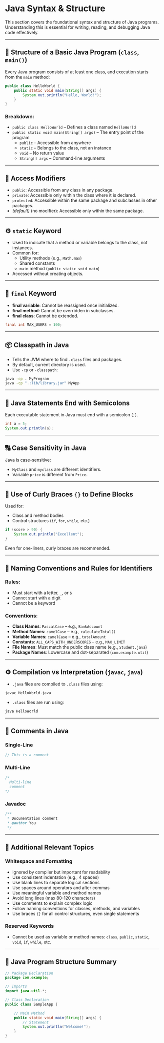 # Java Syntax & Structure

This section covers the foundational syntax and structure of Java programs. Understanding this is essential for writing, reading, and debugging Java code effectively.

---

## 📌 Structure of a Basic Java Program (`class`, `main()`)

Every Java program consists of at least one class, and execution starts from the `main` method:

```java
public class HelloWorld {
    public static void main(String[] args) {
        System.out.println("Hello, World!");
    }
}
```

### Breakdown:

- `public class HelloWorld` – Defines a class named `HelloWorld`
- `public static void main(String[] args)` – The entry point of the program
  - `public` – Accessible from anywhere
  - `static` – Belongs to the class, not an instance
  - `void` – No return value
  - `String[] args` – Command-line arguments

---

## 🔑 Access Modifiers

- `public`: Accessible from any class in any package.
- `private`: Accessible only within the class where it is declared.
- `protected`: Accessible within the same package and subclasses in other packages.
- *(default)* (no modifier): Accessible only within the same package.

---

## ⚙️ `static` Keyword

- Used to indicate that a method or variable belongs to the class, not instances.
- Common for:
  - Utility methods (e.g., `Math.max`)
  - Shared constants
  - `main` method (`public static void main`)
- Accessed without creating objects.

---

## 📛 `final` Keyword

- **final variable**: Cannot be reassigned once initialized.
- **final method**: Cannot be overridden in subclasses.
- **final class**: Cannot be extended.

```java
final int MAX_USERS = 100;
```

---

## 📦 Classpath in Java

- Tells the JVM where to find `.class` files and packages.
- By default, current directory is used.
- Use `-cp` or `-classpath`:

```bash
java -cp . MyProgram
java -cp ".:lib/library.jar" MyApp
```

---

## 🧾 Java Statements End with Semicolons

Each executable statement in Java must end with a semicolon (`;`).

```java
int a = 5;
System.out.println(a);
```

---

## 🔠 Case Sensitivity in Java

Java is case-sensitive:

- `MyClass` and `myclass` are different identifiers.
- Variable `price` is different from `Price`.

---

## 🧱 Use of Curly Braces `{}` to Define Blocks

Used for:

- Class and method bodies
- Control structures (`if`, `for`, `while`, etc.)

```java
if (score > 90) {
    System.out.println("Excellent");
}
```

Even for one-liners, curly braces are recommended.

---

## 🧾 Naming Conventions and Rules for Identifiers

### Rules:

- Must start with a letter, `_`, or `$`
- Cannot start with a digit
- Cannot be a keyword

### Conventions:

- **Class Names**: `PascalCase` – e.g., `BankAccount`
- **Method Names**: `camelCase` – e.g., `calculateTotal()`
- **Variable Names**: `camelCase` – e.g., `totalAmount`
- **Constants**: `ALL_CAPS_WITH_UNDERSCORES` – e.g., `MAX_LIMIT`
- **File Names**: Must match the public class name (e.g., `Student.java`)
- **Package Names**: Lowercase and dot-separated (`com.example.util`)

---

## ⚙️ Compilation vs Interpretation (`javac`, `java`)

- `.java` files are compiled to `.class` files using:

```bash
javac HelloWorld.java
```

- `.class` files are run using:

```bash
java HelloWorld
```

---

## 💬 Comments in Java

### Single-Line

```java
// This is a comment
```

### Multi-Line

```java
/*
  Multi-line
  comment
*/
```

### Javadoc

```java
/**
 * Documentation comment
 * @author You
 */
```

---

## 🧩 Additional Relevant Topics

### Whitespace and Formatting

- Ignored by compiler but important for readability
- Use consistent indentation (e.g., 4 spaces)
- Use blank lines to separate logical sections
- Use spaces around operators and after commas
- Use meaningful variable and method names
- Avoid long lines (max 80-120 characters)
- Use comments to explain complex logic
- Follow naming conventions for classes, methods, and variables
- Use braces `{}` for all control structures, even single statements
### Reserved Keywords

- Cannot be used as variable or method names:
  `class`, `public`, `static`, `void`, `if`, `while`, etc.


---

## 🧭 Java Program Structure Summary

```java
// Package Declaration
package com.example;

// Imports
import java.util.*;

// Class Declaration
public class SampleApp {

    // Main Method
    public static void main(String[] args) {
        // Statement
        System.out.println("Welcome!");
    }
}
```